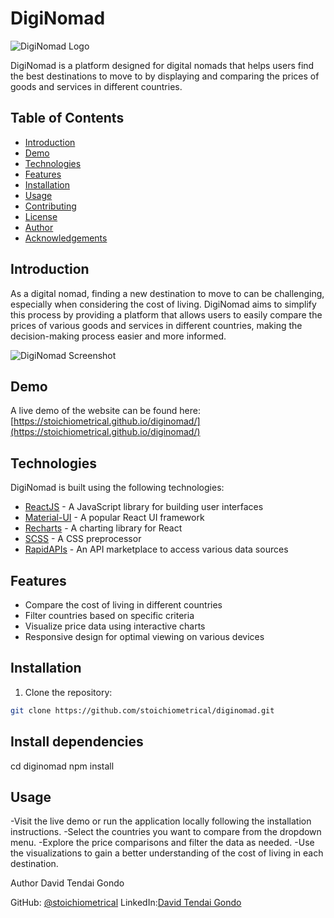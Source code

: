 # DigiNomad

![DigiNomad Logo](assets/diginomad-logo.png)

DigiNomad is a platform designed for digital nomads that helps users find the best destinations to move to by displaying and comparing the prices of goods and services in different countries.

## Table of Contents

- [Introduction](#introduction)
- [Demo](#demo)
- [Technologies](#technologies)
- [Features](#features)
- [Installation](#installation)
- [Usage](#usage)
- [Contributing](#contributing)
- [License](#license)
- [Author](#author)
- [Acknowledgements](#acknowledgements)

## Introduction

As a digital nomad, finding a new destination to move to can be challenging, especially when considering the cost of living. DigiNomad aims to simplify this process by providing a platform that allows users to easily compare the prices of various goods and services in different countries, making the decision-making process easier and more informed.

![DigiNomad Screenshot](assets/diginomad-screenshot.png)

## Demo

A live demo of the website can be found here: [https://stoichiometrical.github.io/diginomad/](https://stoichiometrical.github.io/diginomad/)

## Technologies

DigiNomad is built using the following technologies:

- [ReactJS](https://reactjs.org/) - A JavaScript library for building user interfaces
- [Material-UI](https://mui.com/) - A popular React UI framework
- [Recharts](http://recharts.org/) - A charting library for React
- [SCSS](https://sass-lang.com/) - A CSS preprocessor
- [RapidAPIs](https://rapidapi.com/) - An API marketplace to access various data sources

## Features

- Compare the cost of living in different countries
- Filter countries based on specific criteria
- Visualize price data using interactive charts
- Responsive design for optimal viewing on various devices

## Installation

1. Clone the repository:

```bash
git clone https://github.com/stoichiometrical/diginomad.git

```

## Install dependencies
cd diginomad
npm install

## Usage
-Visit the live demo or run the application locally following the installation instructions.
-Select the countries you want to compare from the dropdown menu.
-Explore the price comparisons and filter the data as needed.
-Use the visualizations to gain a better understanding of the cost of living in each destination.

Author
David Tendai Gondo

GitHub: [@stoichiometrical](https://github.com/Stoichiometrical)
LinkedIn:[David Tendai Gondo](https://www.linkedin.com/in/david-gondo/)
